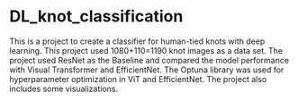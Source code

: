 # DL_knot_classification
This is a project to create a classifier for human-tied knots with deep learning.
This project used 1080+110=1190 knot images as a data set.
The project used ResNet as the Baseline and compared the model performance with Visual Transformer and EfficientNet. The Optuna library was used for hyperparameter optimization in ViT and EfficientNet.
The project also includes some visualizations.
